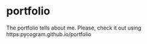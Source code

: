 # portfolio
The portfolio tells about me. Please, check it out using https:pycogram.github.io/portfolio
